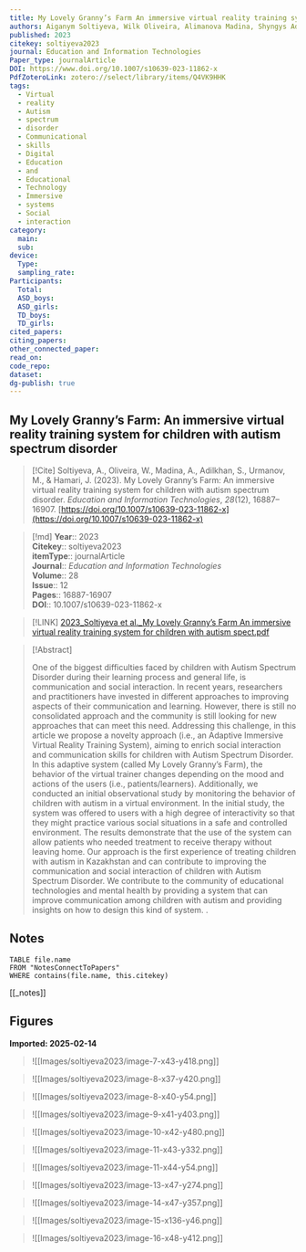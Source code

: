 ```yaml
---
title: My Lovely Granny’s Farm An immersive virtual reality training system for children with autism spectrum disorder
authors: Aiganym Soltiyeva, Wilk Oliveira, Alimanova Madina, Shyngys Adilkhan, Marat Urmanov, Juho Hamari
published: 2023
citekey: soltiyeva2023
journal: Education and Information Technologies
Paper_type: journalArticle
DOI: https://www.doi.org/10.1007/s10639-023-11862-x
PdfZoteroLink: zotero://select/library/items/Q4VK9HHK
tags:
  - Virtual
  - reality
  - Autism
  - spectrum
  - disorder
  - Communicational
  - skills
  - Digital
  - Education
  - and
  - Educational
  - Technology
  - Immersive
  - systems
  - Social
  - interaction
category:
  main: 
  sub: 
device:
  Type: 
  sampling_rate: 
Participants:
  Total: 
  ASD_boys: 
  ASD_girls: 
  TD_boys: 
  TD_girls: 
cited_papers: 
citing_papers: 
other_connected_paper: 
read_on: 
code_repo: 
dataset: 
dg-publish: true
---
```


## My Lovely Granny’s Farm: An immersive virtual reality training system for children with autism spectrum disorder

> [!Cite]
> Soltiyeva, A., Oliveira, W., Madina, A., Adilkhan, S., Urmanov, M., & Hamari, J. (2023). My Lovely Granny’s Farm: An immersive virtual reality training system for children with autism spectrum disorder. _Education and Information Technologies_, _28_(12), 16887–16907. [https://doi.org/10.1007/s10639-023-11862-x](https://doi.org/10.1007/s10639-023-11862-x)


>[!md]
> **Year**:: 2023   
> **Citekey**:: soltiyeva2023  
> **itemType**:: journalArticle  
> **Journal**:: *Education and Information Technologies*  
> **Volume**:: 28  
> **Issue**:: 12   
> **Pages**:: 16887-16907  
> **DOI**:: 10.1007/s10639-023-11862-x    

> [!LINK] 
> [2023_Soltiyeva et al._My Lovely Granny’s Farm An immersive virtual reality training system for children with autism spect.pdf](zotero://select/library/items/URN48XCL)

> [!Abstract]
>
> One of the biggest difficulties faced by children with Autism Spectrum Disorder during their learning process and general life, is communication and social interaction. In recent years, researchers and practitioners have invested in different approaches to improving aspects of their communication and learning. However, there is still no consolidated approach and the community is still looking for new approaches that can meet this need. Addressing this challenge, in this article we propose a novelty approach (i.e., an Adaptive Immersive Virtual Reality Training System), aiming to enrich social interaction and communication skills for children with Autism Spectrum Disorder. In this adaptive system (called My Lovely Granny’s Farm), the behavior of the virtual trainer changes depending on the mood and actions of the users (i.e., patients/learners). Additionally, we conducted an initial observational study by monitoring the behavior of children with autism in a virtual environment. In the initial study, the system was offered to users with a high degree of interactivity so that they might practice various social situations in a safe and controlled environment. The results demonstrate that the use of the system can allow patients who needed treatment to receive therapy without leaving home. Our approach is the first experience of treating children with autism in Kazakhstan and can contribute to improving the communication and social interaction of children with Autism Spectrum Disorder. We contribute to the community of educational technologies and mental health by providing a system that can improve communication among children with autism and providing insights on how to design this kind of system.
>.
> 


## Notes

```dataview 
TABLE file.name 
FROM "NotesConnectToPapers" 
WHERE contains(file.name, this.citekey)
```

[[_notes]]

## Figures

**Imported: 2025-02-14**

> ![[Images/soltiyeva2023/image-7-x43-y418.png]]

> ![[Images/soltiyeva2023/image-8-x37-y420.png]]

> ![[Images/soltiyeva2023/image-8-x40-y54.png]]

> ![[Images/soltiyeva2023/image-9-x41-y403.png]]

> ![[Images/soltiyeva2023/image-10-x42-y480.png]]

> ![[Images/soltiyeva2023/image-11-x43-y332.png]]

> ![[Images/soltiyeva2023/image-11-x44-y54.png]]

> ![[Images/soltiyeva2023/image-13-x47-y274.png]]

> ![[Images/soltiyeva2023/image-14-x47-y357.png]]

> ![[Images/soltiyeva2023/image-15-x136-y46.png]]

> ![[Images/soltiyeva2023/image-16-x48-y412.png]]